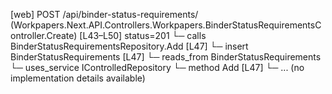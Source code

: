 [web] POST /api/binder-status-requirements/  (Workpapers.Next.API.Controllers.Workpapers.BinderStatusRequirementsController.Create)  [L43–L50] status=201
  └─ calls BinderStatusRequirementsRepository.Add [L47]
  └─ insert BinderStatusRequirements [L47]
    └─ reads_from BinderStatusRequirements
  └─ uses_service IControlledRepository<BinderStatusRequirements>
    └─ method Add [L47]
      └─ ... (no implementation details available)

